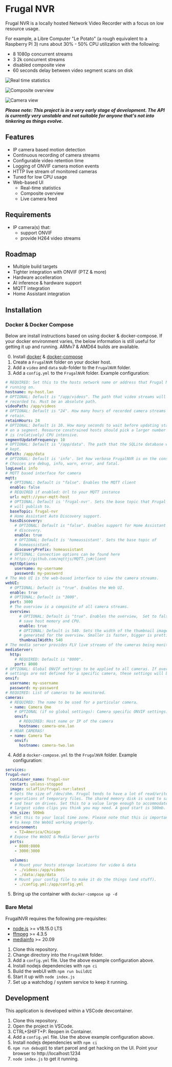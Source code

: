 # Frugal NVR #

Frugal NVR is a locally hosted Network Video Recorder with a focus on low
resource usage.

For example, a Libre Computer "Le Potato" (a rough equivalent to a Raspberry PI
3) runs about 30% - 50% CPU utilization with the following:
 - 8 1080p concurrent streams
 - 3 2k concurrent streams
 - disabled composite view
 - 60 seconds delay between video segment scans on disk

![Real time statistics](/images/stats.png)

![Composite overview](/images/overview.png)

![Camera view](/images/camera.png)

***Please note: This project is in a very early stage of development. The API is
currently very unstable and not suitable for anyone that's not into tinkering as
things evolve.***

## Features ##

* IP camera based motion detection
* Continuous recording of camera streams
* Configurable video retention time
* Logging of ONVIF camera motion events
* HTTP live stream of monitored cameras
* Tuned for low CPU usage
* Web-based UI
  * Real-time statistics
  * Composite overview
  * Live camera feed

## Requirements ##

* IP camera(s) that:
    * support ONVIF
    * provide H264 video streams

## Roadmap ##

* Multiple build targets
* Tighter integration with ONVIF (PTZ & more)
* Hardware accelleration
* AI inference & hardware support
* MQTT integration
* Home Assistant integration

## Installation ##

### Docker & Docker Compose

Below are install instructions based on using docker & docker-compose. If your
docker environment varies, the below information is still useful for getting
it up and running. ARMv7 & AMD64 builds are available.

0. Install [docker](https://docs.docker.com/engine/install/) &
  [docker-compose](https://docs.docker.com/compose/install/)
1. Create a `FrugalNVR` folder on your docker host.
2. Add a `video` and `data` sub-folder to the `FrugalNVR` folder.
3. Add a `config.yml` to the `FrugalNVR` folder. Example configuration:
  ```yml
  # REQUIRED: Set this to the hosts network name or address that Frugal NVR is
  # running on.
  hostname: my-host.lan
  # OPTIONAL: Default is "/app/videos". The path that video streams will be
  # recorded to. Must be an absolute path.
  videoPath: /app/videos
  # OPTIONAL: Default is "24". How many hours of recorded camera streams to 
  # retain.
  retainHours: 24
  # OPTIONAL: Default is 10. How many seconds to wait before updating statistics
  # on a segment. Resource constrained hosts should pick a larger number as this
  # is (relatively) CPU intensive.
  segmentUpdateFrequency: 10
  # OPTIONAL: Default is "/app/data". The path that the SQLite database will be
  # kept.
  dbPath: /app/data
  # OPTIONAL: Default is 'info'. Set how verbose FrugalNVR is on the console.
  # Choices are debug, info, warn, error, and fatal.
  logLevel: info
  # MQTT based interface for camera
  mqtt:
    # OPTIONAL: Default is "false". Enables the MQTT client
    enable: false
    # REQUIRED if enabled: Url to your MQTT instance
    url: mqtt://your-mqtt-host
    # OPTIONAL: Default is 'frugal-nvr'. Sets the base topic that Frugal NVR
    # will publish to.
    baseTopic: frugal-nvr
    # Home Assistant Auto Discovery support.
    hassDiscovery:
      # OPTIONAL: Default is "false". Enables support for Home Assistant auto
      # discovery.
      enable: true
      # OPTIONAL: Default is 'homeassistant'. Sets the base topic of
      # homeassistant.
      discoveryPrefix: homeassistant
    # OPTIONAL: Connection options can be found here
    # https://github.com/mqttjs/MQTT.js#client
    mqttOptions:
      username: my-username
      password: my-password
  # The Web UI is the web-based interface to view the camera streams.
  webUI:
    # OPTIONAL: Default is "true". Enables the Web UI.
    enable: true
    # OPTIONAL: Default is "3000".
    port: 3000
    # The overview is a composite of all camera streams.
    overview:
        # OPTIONAL: Default is "true". Enables the overview,  Set to false to
        # save host memory and CPU.
        enable: true
        # OPTIONAL: Default is 540. Sets the width of the thumbnail images
        # generated for the overview. Smaller is faster, bigger is prettier. :)
        thumbnailWidth: 540
  # The media server provides FLV live streams of the cameras being monitored.
  mediaServer:
    http:
      # REQUIRED: Default is "8000".
      port: 8000
  # OPTIONAL: Global ONVIF settings to be applied to all cameras. If overriding
  # settings are not defined for a specific camera, these settings will be used.
  onvif:
    username: my-username
    password: my-password
  # REQUIRED: List of cameras to be monitored.
  cameras:
    # REQUIRED: The name to be used for a particular camera.
    - name: Camera One
      # OPTIONAL (if no global settings): Camera specific ONVIF settings.
      onvif:
        # REQUIRED: Host name or IP of the camera
        hostname: camera-one.lan
    # MOAR CAMERAS!
    - name: Camera Two
      onvif:
        hostname: camera-two.lan
  ```
4. Add a `docker-compose.yml` to the `FrugalNVR` folder. Example configuration:
  ```yml
  services:
  frugal-nvr:
    container_name: frugal-nvr
    restart: unless-stopped
    image: sclaflin/frugal-nvr:latest
    # Sets the size of /dev/shm. Frugal tends to have a lot of read/write
    # operations of temporary files. The shared memory disk is used to save wear
    # and tear on drives. Set this to a value large enough to accommodate the
    # largest video clips you think you may need. A good start is 500mb.
    shm_size: 500mb
    # Set this to your local time zone. Please note that this is important
    # to keep the WebUI working properly.
    environment:
      - TZ=America/Chicago
    # Expose the WebUI & Media Server ports
    ports:
      - 8000:8000
      - 3000:3000

    volumes:
      # Mount your hosts storage locations for video & data
      - ./videos:/app/videos
      - ./data:/app/data
      # Mount your config file to make it do the things (and stuff).
      - ./config.yml:/app/config.yml
  ```
5. Bring up the container with `docker-compose up -d`

### Bare Metal ###

FrugalNVR requires the following pre-requisites:

* [node.js](https://nodejs.org/en) >= v18.15.0 LTS
* [ffmpeg](https://ffmpeg.org/) >= 4.3.5
* [mediainfo](https://mediaarea.net/en/MediaInfo) >= 20.09

1. Clone this repository.
2. Change directory into the `FrugalNVR` folder.
2. Add a `config.yml` file. Use the above example configuration above.
4. Install nodejs dependencies with `npm ci`
5. Build the webUI with `npm run buildUI`
6. Start it up with `node index.js`
7. Set up a watchdog / system service to keep it running.

## Development ##

This application is developed within a VSCode devcontainer.

1. Clone this repository.
2. Open the project in VSCode.
3. CTRL+SHIFT+P: Reopen in Container.
4. Add a `config.yml` file. Use the above example configuration above.
5. Install nodejs dependencies with `npm ci`
6. `npm run debugUI` to start parcel and get hacking on the UI. Point your browser to http://localhost:1234
7. `node index.js` to get it running.
